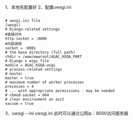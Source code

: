 1、本地先配置好
2、配置uwsgi.ini
```

# uwsgi.ini file
[uwsgi]
# Django-related settings
#直接对外
http-socket = :8000
#内部调用
socket = :8001
# the base directory (full path)
chdir = /www/wwwroot/AGAC_KGQA_PART
# Django s wsgi file
module = AGAC_KGQA.wsgi
# process-related settings
# master
master = true
# maximum number of worker processes
processes = 4
# ... with appropriate permissions - may be needed
# chmod-socket = 664
# clear environment on exit
vacuum = true

```
3、uwsgi --ini uwsgi.ini
此时可以通过公网ip：8000访问服务器
